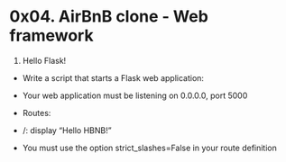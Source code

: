 # 0x04. AirBnB clone - Web framework

1. Hello Flask!
- Write a script that starts a Flask web application:

- Your web application must be listening on 0.0.0.0, port 5000
- Routes:
- /: display “Hello HBNB!”
- You must use the option strict_slashes=False in your route definition